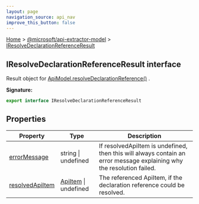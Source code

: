 ```yaml
---
layout: page
navigation_source: api_nav
improve_this_button: false
---
```



[Home](./index.md) &gt; [@microsoft/api-extractor-model](./api-extractor-model.md) &gt; [IResolveDeclarationReferenceResult](./api-extractor-model.iresolvedeclarationreferenceresult.md)

## IResolveDeclarationReferenceResult interface

Result object for [ApiModel.resolveDeclarationReference()](./api-extractor-model.apimodel.resolvedeclarationreference.md) .

<b>Signature:</b>

```typescript
export interface IResolveDeclarationReferenceResult
```

## Properties

|  Property | Type | Description |
|  --- | --- | --- |
|  [errorMessage](./api-extractor-model.iresolvedeclarationreferenceresult.errormessage.md) | string \| undefined | If resolvedApiItem is undefined, then this will always contain an error message explaining why the resolution failed. |
|  [resolvedApiItem](./api-extractor-model.iresolvedeclarationreferenceresult.resolvedapiitem.md) | [ApiItem](./api-extractor-model.apiitem.md) \| undefined | The referenced ApiItem, if the declaration reference could be resolved. |
